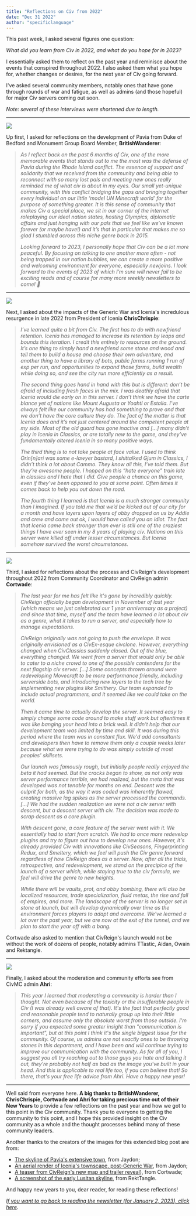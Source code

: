 ```yaml
---
title: "Reflections on Civ from 2022"
date: "Dec 31 2022"
author: "specificlanguage"
---
```


This past week, I asked several figures one question:

*What did you learn from Civ in 2022, and what do you hope for in 2023?*

I essentially asked them to reflect on the past year and reminisce about the events that conspired throughout 2022. I also asked them what you hope for, whether changes or desires, for the next year of Civ going forward.

I've asked several community members, notably ones that have gone through rounds of war and fatigue, as well as admins (and those hopeful) for major Civ servers coming out soon.

*Note: several of these interviews were shortened due to length.*

---

![](https://media.discordapp.net/attachments/957405335637872701/1058137319074447370/2022-12-29_22.34.23.png?width=2540&height=1366)

Up first, I asked for reflections on the development of Pavia from Duke of Bedford and Monument Group Board Member, **BritishWanderer**:

> *As I reflect back on the past 6 months of Civ, one of the more memorable events that stands out to me the most was the defense of Pavia during the Rhode Island conflict. The essence of support and solidarity that we received from the community and being able to reconnect with so many lost pals and meeting new ones really reminded me of what civ is about in my eyes. Our small yet-unique community, with this conflict bridging the gaps and bringing together every individual on our little ‘model UN Minecraft world’ for the purpose of something greater. It is this sense of community that makes Civ a special place, we sit in our corner of the internet roleplaying our ideal nation states, hosting Olympics, diplomatic affairs and just hanging with our pals that we feel like we’ve known forever (or maybe have!) and it’s that in particular that makes me so glad I stumbled across this niche genre back in 2015.*
>
>*Looking forward to 2023, I personally hope that Civ can be a lot more peaceful.  By focusing on talking to one another more often - not being trapped in our nation bubbles, we can create a more positive and welcoming environment for everyone, especially newjoins. I look forward to the events of 2023 of which I’m sure will never fail to be exciting reads and of course for many more weekly newsletters to come! 🥺*

---

![](https://i.redd.it/qqr8yntrp9p91.png)

Next, I asked about the impacts of the Generic War and Icenia's incredulous resurgence in late 2022 from President of Icenia **ChrisChrispie**:

> *I’ve learned quite a bit from Civ. The first has to do with newfriend retention. Icenia has managed to increase its retention by leaps and bounds this iteration. I credit this entirely to resources on the ground. It’s one thing to simply hand a newfriend some stone and wood and tell them to build a house and choose their own adventure, and another thing to have a library of bots, public farms running 1 run of exp per run, and opportunities to expand those farms, build wealth while doing so, and see the city run more efficiently as a result.*
>
> *The second thing goes hand in hand with this but is different: don’t be afraid of including fresh faces in the mix. I was deathly afraid that Icenia would die early on in this server. I don’t think we have the carte blance yet of nations like Mount Augusta or Yoahtl or Estalia. I’ve always felt like our community has had something to prove and that we don’t have the core culture they do. The fact of the matter is that Icenia does and it’s not just centered around the competent people at my side. Most of the old guard has gone inactive and [...] many didn’t play in Icenia in Classics, or are totally new to the game, and they’ve fundamentally altered Icenia in so many positive ways.*
>
> *The third thing is to not take people at face value. I used to think Orin[n]ari was some e-lawyer bastard, I shittalked Gjum in Classics, I didn’t think a lot about Cammo. They know all this, I’ve told them. But they’re awesome people. I hopped on this “hate everyone” train late in classics and I hate that I did. Give people a chance on this game, even if they’ve been opposed to you at some point. Often times it comes back to help you out down the road.*
>
>*The fourth thing I learned is that Icenia is a much stronger community than I imagined. If you told me that we’d be kicked out of our city for a month and have layers upon layers of obby dropped on us by Addie and crew and come out ok, I would have called you an idiot. The fact that Icenia came back stronger than ever is still one of the craziest things I have ever seen in my 8 years of playing civ. Nations on this server were killed off under lesser circumstances. But Icenia somehow survived the worst circumstances.*

---

![](https://cdn.discordapp.com/attachments/251196491106877440/1059302261454540870/Screenshot_2023-01-01_204840.png)

Third, I asked for reflections about the process and CivReign's development throughout 2022 from Community Coordinator and CivReign admin **Cortwade**:

>*The last year for me has felt like it's gone by incredibly quickly. CivReign officially began development in November of last year (which means we just celebrated our 1 year anniversary as a project) and since that time, myself and the team have learned a lot about civ as a genre, what it takes to run a server, and especially how to manage expectations.*
>
>*CivReign originally was not going to push the envelope. It was originally envisioned as a CivEx-esque civclone. However, everything changed when CivClassics suddenly closed. Out of the blue, everything changed. We went from a server that would only be able to cater to a niche crowd to one of the possible contenders for the next flagship civ server. [...] Some concepts thrown around were redeveloping Movecraft to be more performance friendly, including serverside bots, and introducing new layers to the tech tree by implementing new plugins like Smithery. Our team expanded to include actual programmers, and it seemed like we could take on the world.*
>
>*Then it came time to actually develop the server. It seemed easy to simply change some code around to make stuff work but oftentimes it was like banging your head into a brick wall. It didn't help that our development team was limited by time and skill. It was during this period where the team was in constant flux. We'd add consultants and developers then have to remove them only a couple weeks later because what we were trying to do was simply outside of most peoples' skillsets.*
>
>*Our launch was famously rough, but initially people really enjoyed the beta it had seemed. But the cracks began to show, as not only was server performance terrible, we had realized, but the meta that was developed was not tenable for months on end. Descent was the culprit for both, as the way it was coded was inherently flawed, creating massive lag spikes as the server processed the commands. [...] We had the sudden realization we were not a civ server with descent, but a descent server with civ. The decision was made to scrap descent as a core plugin.*
>
>*With descent gone, a core feature of the server went with it. We essentially had to start from scratch. We had to once more redevelop plugins and try to figure out how to develop new ones. However, it's already provided Civ with innovations like CivSeasons, Fingerprinting Redux, and Smeltery, which we feel will push the Civ genre forward regardless of how CivReign does as a server. Now, after all the trials, retrospective, and redevelopment, we stand on the precipice of the launch of a server which, while staying true to the civ formula, we feel will drive the genre to new heights.*
>
>*While there will be vaults, prot, and obby bombing, there will also be localized resources, trade specialization, fluid metas, the rise and fall of empires, and more. The landscape of the server is no longer set in stone at launch, but will develop dynamically over time as the environment forces players to adapt and overcome. We've learned a lot over the past year, but we are now at the exit of the tunnel, and we plan to start the year off with a bang.*

Cortwade also asked to mention that CivReign's launch would not be without the work of dozens of people, notably admins TTastic, Aidan, Owain and Rektangle.


---

![](https://cdn.discordapp.com/attachments/427230933222031372/987645090187055104/unknown.png)

Finally, I asked about the moderation and community efforts see from CivMC admin **Ahri**:

>*This year I learned that moderating a community is harder than I thought. Not even because of the toxicity or the insufferable people in Civ (I was already well aware of that). It's the fact that perfectly good and reasonable people tend to naturally group up into their little corners, and assume only the absolute worst from those outside. I'm sorry if you expected some greater insight than "communication is important", but at this point I think it's the single biggest issue for the community. Of course, us admins are not exactly ones to be throwing stones in this department, and I have been and will continue trying to improve our communication with the community. As for all of you, I suggest you all try reaching out to those guys you hate and talking it out, they're probably not half as bad as the image you've built in your head. And this is applicable to real life too, if you can believe that! So there, that's your free life advice from Ahri. Have a happy new year!*

---

Well said from everyone here. **A big thanks to BritishWanderer, ChrisChrispie, Cortwade and Ahri for taking precious time out of their New Years** to provide a few reflections on the past year and how we got to this point in the Civ community. Thank you to everyone to getting the community to this point, and I hope this provided insight on the Civ community as a whole and the thought processes behind many of these community leaders.

Another thanks to the creators of the images for this extended blog post are from:
* [The skyline of Pavia's extensive town](https://discord.com/channels/523673816698978313/981672143978901524/1058137940481560596), from Jaydon;
* [An aerial render of Icenia's townscape, post-Generic War](https://www.reddit.com/r/CivMC/comments/xkfale/after_just_3_days_icenia_is_looking_better_then/), from Jaydon;
* [A teaser from CivReign's new map and trailer reveal](https://cdn.discordapp.com/attachments/251196491106877440/1059302261454540870/Screenshot_2023-01-01_204840.png)), from Cortwade;
* [A screenshot of the early Lusitan skyline](https://www.reddit.com/r/CivMC/comments/xkbo6a/provence_lusitania_celebrates_the_completion_of_a/), from RektTangle.


And happy new years to you, dear reader, for reading these reflections!

*[If you want to go back to reading the newsletter (for January 2, 2023), click here](/newsletter-01-02)*.